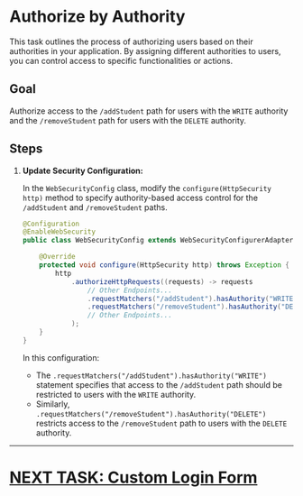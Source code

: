 # Authorize by Authority

This task outlines the process of authorizing users based on their authorities in your application. By assigning different authorities to users, you can control access to specific functionalities or actions.

## Goal

Authorize access to the `/addStudent` path for users with the `WRITE` authority and the `/removeStudent` path for users with the `DELETE` authority.

## Steps

1. **Update Security Configuration:**

   In the `WebSecurityConfig` class, modify the `configure(HttpSecurity http)` method to specify authority-based access control for the `/addStudent` and `/removeStudent` paths.

   ```java
   @Configuration
   @EnableWebSecurity
   public class WebSecurityConfig extends WebSecurityConfigurerAdapter {

       @Override
       protected void configure(HttpSecurity http) throws Exception {
           http
               .authorizeHttpRequests((requests) -> requests
                   // Other Endpoints...
                   .requestMatchers("/addStudent").hasAuthority("WRITE")
                   .requestMatchers("/removeStudent").hasAuthority("DELETE")
                   // Other Endpoints...
               );
       }
   }
   ```

   In this configuration:
    - The `.requestMatchers("/addStudent").hasAuthority("WRITE")` statement specifies that access to the `/addStudent` path should be restricted to users with the `WRITE` authority.
    - Similarly, `.requestMatchers("/removeStudent").hasAuthority("DELETE")` restricts access to the `/removeStudent` path to users with the `DELETE` authority.

---

# [NEXT TASK: Custom Login Form](custom-login-form.md)